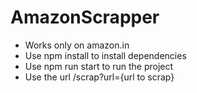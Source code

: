 # AmazonScrapper
<ul>
<li>Works only on amazon.in</li>
<li>Use npm install to install dependencies</li>
<li>Use npm run start to run the project</li>
<li>Use the url /scrap?url={url to scrap}</li>
</ul>

